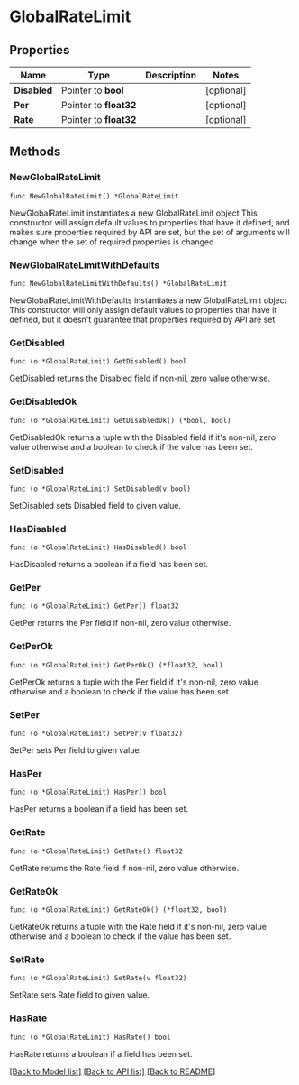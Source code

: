 # GlobalRateLimit

## Properties

Name | Type | Description | Notes
------------ | ------------- | ------------- | -------------
**Disabled** | Pointer to **bool** |  | [optional] 
**Per** | Pointer to **float32** |  | [optional] 
**Rate** | Pointer to **float32** |  | [optional] 

## Methods

### NewGlobalRateLimit

`func NewGlobalRateLimit() *GlobalRateLimit`

NewGlobalRateLimit instantiates a new GlobalRateLimit object
This constructor will assign default values to properties that have it defined,
and makes sure properties required by API are set, but the set of arguments
will change when the set of required properties is changed

### NewGlobalRateLimitWithDefaults

`func NewGlobalRateLimitWithDefaults() *GlobalRateLimit`

NewGlobalRateLimitWithDefaults instantiates a new GlobalRateLimit object
This constructor will only assign default values to properties that have it defined,
but it doesn't guarantee that properties required by API are set

### GetDisabled

`func (o *GlobalRateLimit) GetDisabled() bool`

GetDisabled returns the Disabled field if non-nil, zero value otherwise.

### GetDisabledOk

`func (o *GlobalRateLimit) GetDisabledOk() (*bool, bool)`

GetDisabledOk returns a tuple with the Disabled field if it's non-nil, zero value otherwise
and a boolean to check if the value has been set.

### SetDisabled

`func (o *GlobalRateLimit) SetDisabled(v bool)`

SetDisabled sets Disabled field to given value.

### HasDisabled

`func (o *GlobalRateLimit) HasDisabled() bool`

HasDisabled returns a boolean if a field has been set.

### GetPer

`func (o *GlobalRateLimit) GetPer() float32`

GetPer returns the Per field if non-nil, zero value otherwise.

### GetPerOk

`func (o *GlobalRateLimit) GetPerOk() (*float32, bool)`

GetPerOk returns a tuple with the Per field if it's non-nil, zero value otherwise
and a boolean to check if the value has been set.

### SetPer

`func (o *GlobalRateLimit) SetPer(v float32)`

SetPer sets Per field to given value.

### HasPer

`func (o *GlobalRateLimit) HasPer() bool`

HasPer returns a boolean if a field has been set.

### GetRate

`func (o *GlobalRateLimit) GetRate() float32`

GetRate returns the Rate field if non-nil, zero value otherwise.

### GetRateOk

`func (o *GlobalRateLimit) GetRateOk() (*float32, bool)`

GetRateOk returns a tuple with the Rate field if it's non-nil, zero value otherwise
and a boolean to check if the value has been set.

### SetRate

`func (o *GlobalRateLimit) SetRate(v float32)`

SetRate sets Rate field to given value.

### HasRate

`func (o *GlobalRateLimit) HasRate() bool`

HasRate returns a boolean if a field has been set.


[[Back to Model list]](../README.md#documentation-for-models) [[Back to API list]](../README.md#documentation-for-api-endpoints) [[Back to README]](../README.md)



